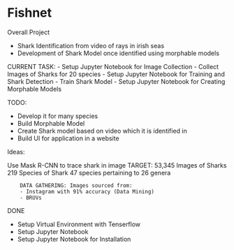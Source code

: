 # Fishnet

Overall Project
 - Shark Identification from video of rays in irish seas
 - Development of Shark Model once identified using morphable models

CURRENT TASK:
    - Setup Jupyter Notebook for Image Collection
    - Collect Images of Sharks for 20 species
    - Setup Jupyter Notebook for Training and Shark Detection
    - Train Shark Model
    - Setup Jupyter Notebook for Creating Morphable Models
  
TODO:
 - Develop it for many species
 - Build Morphable Model
 - Create Shark model based on video which it is identified in
 - Build UI for application in a website

Ideas:

Use Mask R-CNN to trace shark in image
TARGET: 53,345 Images of Sharks 
        219 Species of Shark
        47 species pertaining to 26 genera

        DATA GATHERING: Images sourced from:
        - Instagram with 91% accuracy (Data Mining)
        - BRUVs

DONE
- Setup Virtual Environment with Tenserflow
- Setup Jupyter Notebook
- Setup Jupyter Notebook for Installation
